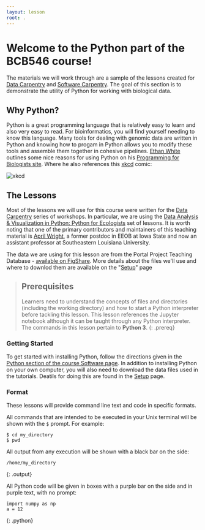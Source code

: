 ```yaml
---
layout: lesson
root: .
---
```


# Welcome to the Python part of the BCB546 course!

The materials we will work through are a sample of the lessons created for [Data Carpentry](http://www.datacarpentry.org/python-ecology-lesson/00-short-introduction-to-Python/) and [Software Carpentry](http://swcarpentry.github.io/python-novice-inflammation). 
The goal of this section is to demonstrate the utility of Python for working with biological data. 

## Why Python?

Python is a great programming language that is relatively easy to learn and also very easy to read. 
For bioinformatics, you will find yourself needing to know this language. Many tools for dealing with genomic data are written in Python and knowing how to progam in Python allows you to modify these tools and assemble them together in cohesive pipelines. 
[Ethan White](http://whitelab.weecology.org/) outlines some nice reasons for using Python on his [Programming for Biologists site](http://www.programmingforbiologists.org/about/why-python/). Where he also references this [xkcd](https://xkcd.com/) comic:

![xkcd](http://imgs.xkcd.com/comics/python.png)

## The Lessons

Most of the lessons we will use for this course were written for the [Data Carpentry](http://www.datacarpentry.org/) series of workshops. In particular, we are using the [Data Analysis & Visualization in Python: Python for Ecologists](http://www.datacarpentry.org/python-ecology-lesson/) set of lessons. It is worth noting that one of the primary contributors and maintainers of this teaching material is [April Wright](https://paleantology.com/the-wright-lab/), a former postdoc in EEOB at Iowa State and now an assistant professor at Southeastern Louisiana University. 

The data we are using for this lesson are from the Portal Project Teaching Database -
[available on FigShare](https://figshare.com/articles/Portal_Project_Teaching_Database/1314459).
More details about the files we'll use and where to downlod them are available on the "[Setup](setup/)" page


> ## Prerequisites
>
> Learners need to understand the concepts of files and directories
> (including the working directory) and how to start a Python
> interpreter before tackling this lesson. This lesson references the Jupyter
> notebook although it can be taught through any Python interpreter.
> The commands in this lesson pertain to **Python 3**.
{: .prereq}

### Getting Started
To get started with installing Python, follow the directions given in the [Python section of the course Software page](https://eeob-biodata.github.io/EEOB-BCB-546X/software#python).
In addition to installing Python on your own computer, you will also need to download the data files used in the tutorials. Deatils for doing this are found in the [Setup](setup/) page.

### Format

These lessons will provide command line text and code in specific formats.

All commands that are intended to be executed in your Unix terminal will be shown with the `$` prompt. For example:

```
$ cd my_directory
$ pwd
```

All output from any execution will be shown with a black bar on the side:

~~~
/home/my_directory
~~~
{: .output}

All Python code will be given in boxes with a purple bar on the side and in purple text, with no prompt:

~~~
import numpy as np
a = 12
~~~
{: .python}
